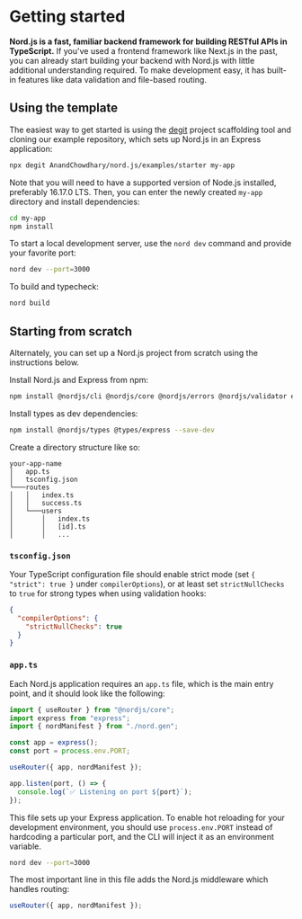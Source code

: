 # Getting started

**Nord.js is a fast, familiar backend framework for building RESTful APIs in TypeScript.** If you've used a frontend framework like Next.js in the past, you can already start building your backend with Nord.js with little additional understanding required. To make development easy, it has built-in features like data validation and file-based routing.

## Using the template

The easiest way to get started is using the [degit](https://github.com/Rich-Harris/degit) project scaffolding tool and cloning our example repository, which sets up Nord.js in an Express application:

```bash
npx degit AnandChowdhary/nord.js/examples/starter my-app
```

Note that you will need to have a supported version of Node.js installed, preferably 16.17.0 LTS. Then, you can enter the newly created `my-app` directory and install dependencies:

```bash
cd my-app
npm install
```

To start a local development server, use the `nord dev` command and provide your favorite port:

```bash
nord dev --port=3000
```

To build and typecheck:

```bash
nord build
```

## Starting from scratch

Alternately, you can set up a Nord.js project from scratch using the instructions below.

Install Nord.js and Express from npm:

```bash
npm install @nordjs/cli @nordjs/core @nordjs/errors @nordjs/validator express
```

Install types as dev dependencies:

```bash
npm install @nordjs/types @types/express --save-dev
```

Create a directory structure like so:

```
your-app-name
│   app.ts
│   tsconfig.json
└───routes
│   │   index.ts
│   │   success.ts
│   └───users
│       │   index.ts
│       │   [id].ts
│       │   ...
```

### `tsconfig.json`

Your TypeScript configuration file should enable strict mode (set `{ "strict": true }` under `compilerOptions`), or at least set `strictNullChecks` to `true` for strong types when using validation hooks:

```json
{
  "compilerOptions": {
    "strictNullChecks": true
  }
}
```

### `app.ts`

Each Nord.js application requires an `app.ts` file, which is the main entry point, and it should look like the following:

```ts
import { useRouter } from "@nordjs/core";
import express from "express";
import { nordManifest } from "./nord.gen";

const app = express();
const port = process.env.PORT;

useRouter({ app, nordManifest });

app.listen(port, () => {
  console.log(`✅ Listening on port ${port}`);
});
```

This file sets up your Express application. To enable hot reloading for your development environment, you should use `process.env.PORT` instead of hardcoding a particular port, and the CLI will inject it as an environment variable.

```bash
nord dev --port=3000
```

The most important line in this file adds the Nord.js middleware which handles routing:

```ts
useRouter({ app, nordManifest });
```
